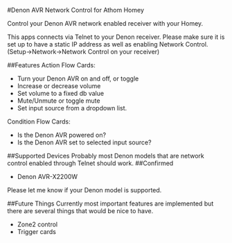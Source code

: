 #Denon AVR Network Control for Athom Homey

Control your Denon AVR network enabled receiver with your Homey.

This apps connects via Telnet to your Denon receiver. Please make sure it is set up to have a static IP address as well as enabling Network Control. (Setup->Network->Network Control on your receiver)

##Features
Action Flow Cards:
* Turn your Denon AVR on and off, or toggle
* Increase or decrease volume
* Set volume to a fixed db value
* Mute/Unmute or toggle mute
* Set input source from a dropdown list.

Condition Flow Cards:
* Is the Denon AVR powered on?
* Is the Denon AVR set to selected input source?


##Supported Devices
Probably most Denon models that are network control enabled through Telnet should work.
##Confirmed
* Denon AVR-X2200W

Please let me know if your Denon model is supported.


##Future Things
Currently most important features are implemented but there are several things that would be nice to have.
* Zone2 control 
* Trigger cards
